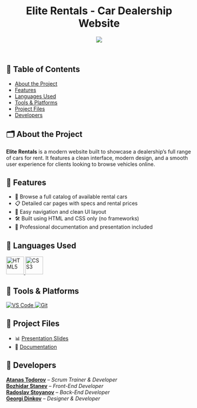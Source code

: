 <h1 align="center">Elite Rentals - Car Dealership Website</h1>

<p align="center">
  <img src="https://i.imgur.com/Zmfe4yh.png"/>
</p>

<br>

## 📑 Table of Contents

- [About the Project](#about-the-project)
- [Features](#features)
- [Languages Used](#languages-used)
- [Tools & Platforms](#tools--platforms)
- [Project Files](#project-files)
- [Developers](#developers)

## 🗂 About the Project

**Elite Rentals** is a modern website built to showcase a dealership’s full range of cars for rent. It features a clean interface, modern design, and a smooth user experience for clients looking to browse vehicles online.

## 🌟 Features

- 🚗 Browse a full catalog of available rental cars
- 📋 Detailed car pages with specs and rental prices
- 🧭 Easy navigation and clean UI layout
- 🛠️ Built using HTML and CSS only (no frameworks)
- 💼 Professional documentation and presentation included


## 🧪 Languages Used

<p align="left">
  <a href="https://en.wikipedia.org/wiki/HTML/">
    <img src="https://i.imgur.com/WoVoeSP.png" alt="HTML5" width="48"/>
  </a>
  <a href="https://en.wikipedia.org/wiki/CSS/">
    <img src="https://i.imgur.com/a4Y7NwL.png" alt="CSS3" width="48"/>
  </a>
</p>

## 🧰 Tools & Platforms

<p align="left">
  <a href="https://code.visualstudio.com/">
    <img src="https://img.icons8.com/color/48/000000/visual-studio-code-2019.png" alt="VS Code"/>
  </a>
  <a href="https://git-scm.com/">
    <img src="https://img.icons8.com/color/48/000000/git.png" alt="Git"/>
  </a>
</p>

## 📄 Project Files

- 📊 [Presentation Slides](https://github.com/codingburgas/8grade-html-css-project-elite-rentals/blob/main/Project/documentation/Elite%20Rentails.pptx)
- 📄 [Documentation](https://github.com/codingburgas/8grade-html-css-project-elite-rentals/blob/main/Project/documentation/EliteRentals.docx)


## 👤 Developers

[**Atanas Todorov**](https://github.com/AKTodorov24) – *Scrum Trainer & Developer* <br>
[**Bozhidar Stanev**](https://github.com/BIStanev24) – *Front-End Developer* <br>
[**Radoslav Stoyanov**](https://github.com/Rado-21) – *Back-End Developer* <br>
[**Georgi Dinkov**](https://github.com/GIDinkov24) – *Designer & Developer*

